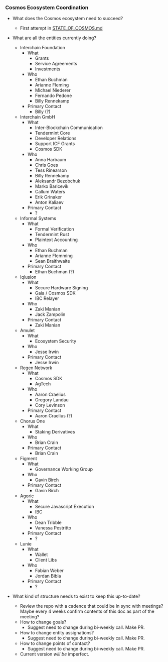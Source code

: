 ### Cosmos Ecosystem Coordination

- What does the Cosmos ecosystem need to succeed?
  - First attempt in [STATE_OF_COSMOS.md](./STATE_OF_COSMOS.md)
- What are all the entities currently doing?
  - Interchain Foundation
    - What
      - Grants
      - Service Agreements
      - Investments
    - Who
      - Ethan Buchman
      - Arianne Fleming
      - Michael Niederer
      - Fernando Pedone
      - Billy Rennekamp
    - Primary Contact
      - Billy (?)
  - Interchain GmbH
    - What
      - Inter-Blockchain Communication
      - Tendermint Core
      - Developer Relations
      - Support ICF Grants
      - Cosmos SDK
    - Who
      - Anna Harbaum
      - Chris Goes
      - Tess Rinearson
      - Billy Rennekamp
      - Aleksandr Bezobchuk
      - Marko Baricevik
      - Callum Waters
      - Erik Grinaker
      - Anton Kaliaev
    - Primary Contact
      - ?
   - Informal Systems
     - What
       - Formal Verification
       - Tendermint Rust
       - Plaintext Accounting
     - Who
       - Ethan Buchman
       - Arianne Flemming
       - Sean Braithwaite
     - Primary Contact
       - Ethan Buchman (?)
   - Iqlusion
     - What
       - Secure Hardware Signing
       - Gaia / Cosmos SDK
       - IBC Relayer
     - Who
       - Zaki Manian
       - Jack Zampolin
     - Primary Contact
       - Zaki Manian
   - Amulet
     - What
       - Ecosystem Security
     - Who
       - Jesse Irwin
     - Primary Contact
       - Jesse Irwin
   - Regen Network
     - What
       - Cosmos SDK
       - AgTech
     - Who
       - Aaron Craelius
       - Gregory Landau
       - Cory Levinson
     - Primary Contact
       - Aaron Craelius (?)
  - Chorus One
    - What
      - Staking Derivatives
    - Who
      - Brian Crain
    - Primary Contact
      - Brian Crain
  - Figment
    - What
      - Governance Working Group
    - Who
      - Gavin Birch
    - Primary Contact
      - Gavin Birch
  - Agoric
    - What
      - Secure Javascript Execution
      - IBC
    - Who
      - Dean Tribble
      - Vanessa Pestritto
    - Primary Contact
      - ?
  - Lunie
    - What
      - Wallet
      - Client Libs
    - Who
      - Fabian Weber
      - Jordan Bibla
    - Primary Contact
      - ?

- What kind of structure needs to exist to keep this up-to-date?
  - Review the repo with a cadence that could be in sync with meetings? Maybe every 4 weeks confirm contents of this doc as part of the meeting?
  - How to change goals?
    - Suggest need to change during bi-weekly call. Make PR.
  - How to change entity assignations?
    - Suggest need to change during bi-weekly call. Make PR.
  - How to change points of contact?
      - Suggest need to change during bi-weekly call. Make PR.
  - Current version *will be* imperfect.
